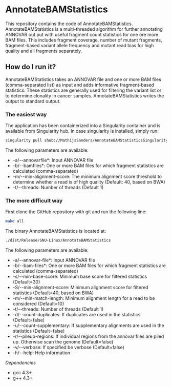 # AnnotateBAMStatistics

This repository contains the code of AnnotateBAMStatistics. AnnotateBAMStatistics is a multi-threaded algorithm for further annotating ANNOVAR out put with useful fragment count statistics for one ore more BAM files. This includes fragment coverage, number of mutant fragments, fragment-based variant allele frequency and mutant read bias for high quality and all fragments separately.

## How do I run it?

AnnotateBAMStatistics takes an ANNOVAR file and one or more BAM files (comma-separated list) as input and adds informative fragment-based statistics. These statistics are generally used for filtering the variant list or to determine clonality in cancer samples. AnnotateBAMStatistics writes the output to standard output.

### The easiest way

The application has been containerized into a Singularity container and is available from Singularity hub. In case singularity is installed, simply run:

```bash
singularity pull shub://MathijsSanders/AnnotateBAMStatisticsSingularity
```

The following parameters are available:

- -a/--annovarfile*: Input ANNOVAR file
- -b/--bamfiles*: One or more BAM files for which fragment statistics are calculated (comma-separated)
- -m/--min-alignment-score: The minimum alignment score threshold to determine whether a read is of high quality (Default: 40, based on BWA)
- -t/--threads: Number of threads (Default 1)

### The more difficult way

First clone the GitHub repository with git and run the following line:

```bash
make all
```
The binary AnnotateBAMStatistics is located at:

```bash
./dist/Release/GNU-Linux/AnnotateBAMStatistics
```

The following parameters are available:

- -a/--annovar-file*: Input ANNOVAR file
- -b/--bam-files*: One or more BAM files for which fragment statistics are calculated (comma-separated)
- -s/--min-base-score: Minimum base score for filtered statistics (Default=30)
- -S/--min-alignment-score: Minimum alignment score for filtered statistics (Default=40, based on BWA)
- -m/--min-match-length: Minimum alignment length for a read to be considered (Default=10)
- -t/--threads: Number of threads (Default 1)
- -d/--count-duplicates: If duplicates are used in the statistics (Default=false)
- -u/--count-supplementary: If supplementary alignments are used in the statistics (Default=false)
- -r/--pileup-regions: If individual regions from the annovar files are piled up. Otherwise scan the genome (Default=false)
- -v/--verbose: If specified be verbose (Default=false)
- -h/--help: Help information

*Dependencies*
- gcc 4.3+
- g++ 4.3+

